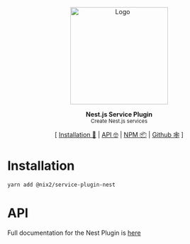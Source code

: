 <p align="center"><img height="220px" src="https://imgur.com/4g9tPJx.png" alt="Logo" /><p>

<p align="center">
  <strong>Nest.js Service Plugin</strong><br />
  <sub>Create Nest.js services</sub>
</p>

<p align="center">
  [ <a href="#installation">Installation 💾</a> | <a href="https://nix2io.github.io/service-plugin-nest/">API 🤓</a> | <a href="https://www.npmjs.com/package/@nix2/service-plugin-nest">NPM 📦</a> | <a href="https://github.com/nix2io/service-plugin-nest">Github 🕸</a> ]
</p>

# Installation

```sh
yarn add @nix2/service-plugin-nest
```

# API

Full documentation for the Nest Plugin is [here](https://nix2io.github.io/service-plugin-nest/)
